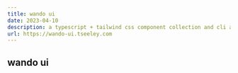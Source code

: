 ```yaml
---
title: wando ui
date: 2023-04-10
description: a typescript + tailwind css component collection and cli app
url: https://wando-ui.tseeley.com 
---
```


## wando ui
